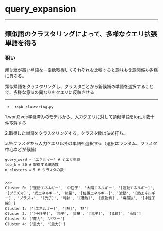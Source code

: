 # query_expansion
---


## 類似語のクラスタリングによって、多様なクエリ拡張単語を得る

### 狙い

 類似度が高い単語を一定数取得してそれぞれを比較すると意味も含意関係も多様に異なる。
 
 類似単語をクラスタリングし、クラスタごとから新候補の単語を選択することで、多様な意味の異なりをクエリに反映させる

--- 
-  ` topk-clustering.py`

1.word2vec学習済みのモデルから、入力クエリに対して類似単語をtop_k 数十件取得する

2.取得した単語をクラスタリングする。クラスタ数は決め打ち。

3.各クラスタから入力クエリ以外の単語を選択する（選択はランダム、クラスタ中心などが候補）

```
query_word = 'エネルギー' # クエリ単語
top_k = 30 # 取得する単語数
n_clusters = 5 # クラスタの数


>>>
Cluster 0: ['運動エネルギー', '中性子', '太陽エネルギー', '[運動エネルギー]', '[プラズマ]', '光エネルギー', '熱量', '[位置エネルギー]', '波動', '[熱エネルギー]', 'プラズマ', '[光子]', '輻射', '[潜熱]', '[反物質]', '電磁波', '[中性子線]']
Cluster 1: ['[エネルギー]', '[熱]', '熱']
Cluster 2: ['[中性子]', '粒子', '質量', '[電子]', '[電荷]', '物質']
Cluster 3: ['魔力', 'パワー']
Cluster 4: ['重力', '[重力]']

```
